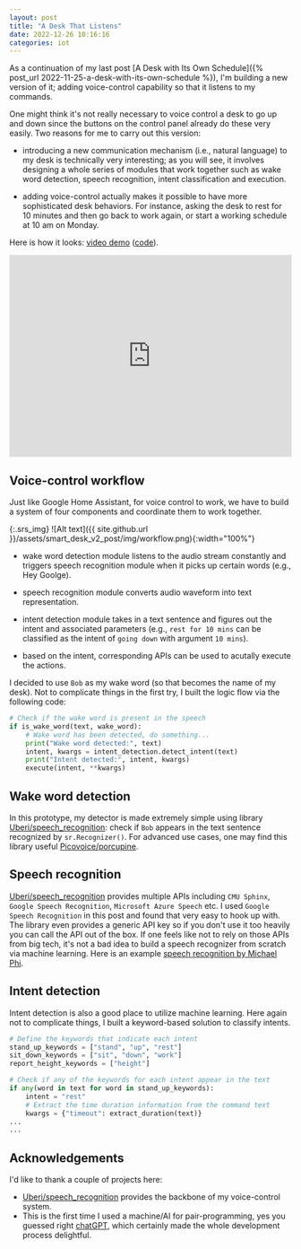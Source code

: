 ```yaml
---
layout: post
title: "A Desk That Listens"
date: 2022-12-26 10:16:16
categories: iot
---
```


As a continuation of my last post [A Desk with Its Own Schedule]({% post_url 2022-11-25-a-desk-with-its-own-schedule %}), I'm building a new version of it; adding voice-control capability so that it listens to my commands.

One might think it's not really necessary to voice control a desk to go up and down since the buttons on the control panel already do these very easily. Two reasons for me to carry out this version:

- introducing a new communication mechanism (i.e., natural language) to my desk is technically very interesting; as you will see, it involves designing a whole series of modules that work together such as wake word detection, speech recognition, intent classification and execution.

- adding voice-control actually makes it possible to have more sophisticated desk behaviors. For instance, asking the desk to rest for 10 minutes and then go back to work again, or start a working schedule at 10 am on Monday.

Here is how it looks: [video demo](https://youtu.be/2v-3ZvoLdjo) ([code](https://github.com/KEHANG/smart-desk)).

<iframe width="100%" height="360" src="https://www.youtube.com/embed/2v-3ZvoLdjo" frameborder="0" allowfullscreen></iframe>

## Voice-control workflow

Just like Google Home Assistant, for voice control to work, we have to build a system of four components and coordinate them to work together.

{:.srs_img}
![Alt text]({{ site.github.url }}/assets/smart_desk_v2_post/img/workflow.png){:width="100%"}

- wake word detection module listens to the audio stream constantly and triggers speech recognition module when it picks up certain words (e.g., Hey Goolge).

- speech recognition module converts audio waveform into text representation.

- intent detection module takes in a text sentence and figures out the intent and associated parameters (e.g., `rest for 10 mins` can be classified as the intent of `going down` with argument `10 mins`).

- based on the intent, corresponding APIs can be used to acutally execute the actions.

I decided to use `Bob` as my wake word (so that becomes the name of my desk). Not to complicate things in the first try, I built the logic flow via the following code:

```python
# Check if the wake word is present in the speech
if is_wake_word(text, wake_word):
	# Wake word has been detected, do something...
	print("Wake word detected:", text)
	intent, kwargs = intent_detection.detect_intent(text)
	print("Intent detected:", intent, kwargs)
	execute(intent, **kwargs)
```

## Wake word detection

In this prototype, my detector is made extremely simple using library [Uberi/speech_recognition](https://github.com/Uberi/speech_recognition): check if `Bob` appears in the text sentence recognized by `sr.Recognizer()`. For advanced use cases, one may find this library useful [Picovoice/porcupine](https://github.com/Picovoice/porcupine).

## Speech recognition

[Uberi/speech_recognition](https://github.com/Uberi/speech_recognition) provides multiple APIs including `CMU Sphinx`, `Google Speech Recognition`, `Microsoft Azure Speech` etc. I used `Google Speech Recognition` in this post and found that very easy to hook up with. The library even provides a generic API key so if you don't use it too heavily you can call the API out of the box. If one feels like not to rely on those APIs from big tech, it's not a bad idea to build a speech recognizer from scratch via machine learning. Here is an example [speech recognition by Michael Phi](https://www.youtube.com/watch?v=YereI6Gn3bM).

## Intent detection

Intent detection is also a good place to utilize machine learning. Here again not to complicate things, I built a keyword-based solution to classify intents.

```python
# Define the keywords that indicate each intent
stand_up_keywords = ["stand", "up", "rest"]
sit_down_keywords = ["sit", "down", "work"]
report_height_keywords = ["height"]

# Check if any of the keywords for each intent appear in the text
if any(word in text for word in stand_up_keywords):
    intent = "rest"
    # Extract the time duration information from the command text
    kwargs = {"timeout": extract_duration(text)}
...
...
```

## Acknowledgements

I'd like to thank a couple of projects here:

- [Uberi/speech_recognition](https://github.com/Uberi/speech_recognition) provides the backbone of my voice-control system.
- This is the first time I used a machine/AI for pair-programming, yes you guessed right [chatGPT](https://chat.openai.com/chat), which certainly made the whole development process delightful.
